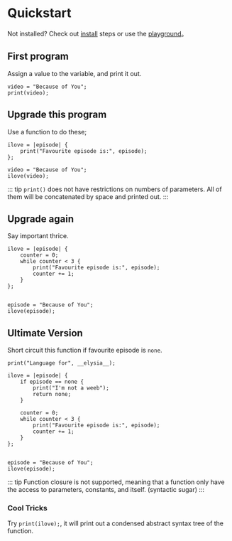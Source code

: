 # Quickstart

Not installed? Check out [install](install) steps or use the [playground](https://exec.felys.dev)。

## First program

Assign a value to the variable, and print it out.

```
video = "Because of You";
print(video);
```

## Upgrade this program

Use a function to do these;

```
ilove = |episode| {
    print("Favourite episode is:", episode);
};

video = "Because of You";
ilove(video);
```

::: tip
`print()` does not have restrictions on numbers of parameters. All of them will be concatenated by space and printed out.
:::

## Upgrade again

Say important thrice.

```
ilove = |episode| {
    counter = 0;
    while counter < 3 {
        print("Favourite episode is:", episode);
        counter += 1;
    }
};


episode = "Because of You";
ilove(episode);
```

## Ultimate Version

Short circuit this function if favourite episode is `none`.

```
print("Language for", __elysia__);

ilove = |episode| {
    if episode == none {
        print("I'm not a weeb");
        return none;
    }

    counter = 0;
    while counter < 3 {
        print("Favourite episode is:", episode);
        counter += 1;
    }
};


episode = "Because of You";
ilove(episode);
```

::: tip
Function closure is not supported, meaning that a function only have the access to parameters, constants, and itself. (syntactic sugar)
:::

### Cool Tricks

Try `print(ilove);`, it will print out a condensed abstract syntax tree of the function.
